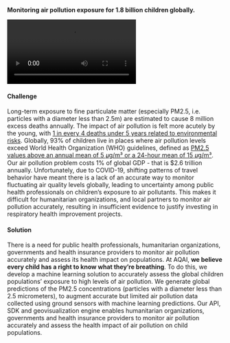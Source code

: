 **Monitoring air pollution exposure for 1.8 billion children globally.**

![](https://user-images.githubusercontent.com/36204574/165076124-57ecb373-e54b-4557-b914-96c21556262f.mp4)

#### Challenge
Long-term exposure to fine particulate matter (especially PM2.5, i.e. particles with a diameter less than 2.5m) are estimated to cause 8 million excess deaths annually. The impact of air pollution is felt more acutely by the young, with [1 in every 4 deaths under 5 years related to environmental risks](https://www.who.int/news/item/06-03-2017-the-cost-of-a-polluted-environment-1-7-million-child-deaths-a-year-says-who). Globally, 93% of children live in places where air pollution levels exceed World Health Organization (WHO) guidelines, defined as [PM2.5 values above an annual mean  of 5 𝜇g/m³ or a 24-hour mean of 15 𝜇g/m³](https://www.who.int/news-room/fact-sheets/detail/ambient-(outdoor)-air-quality-and-health). Our air pollution problem costs 1% of global GDP - that is $2.6 trillion annually. Unfortunately, due to COVID-19, shifting patterns of travel behavior have meant there is a lack of an accurate way to monitor fluctuating air quality levels globally, leading to uncertainty among public health professionals on children’s exposure to air pollutants. This makes it difficult for humanitarian organizations, and local partners to monitor air pollution accurately, resulting in insufficient evidence to justify investing in respiratory health improvement projects.

#### Solution
There is a need for public health professionals, humanitarian organizations, governments and health insurance providers to monitor air pollution accurately and assess its health impact on populations. At AQAI, **we believe every child has a right to know what they’re breathing**. To do this, we develop a machine learning solution to accurately assess the global children populations’ exposure to high levels of air pollution. We generate global predictions of the PM2.5 concentrations (particles with a diameter less than 2.5 micrometers), to augment accurate but limited air pollution data collected using ground sensors with machine learning predictions. Our API, SDK and geovisualization engine enables humanitarian organizations, governments and health insurance providers to monitor air pollution accurately and assess the health impact of air pollution on child populations.
